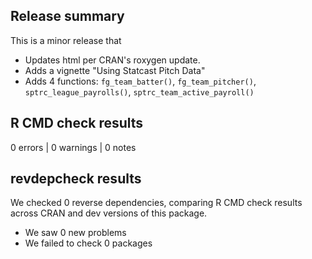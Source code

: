 ## Release summary

This is a minor release that 
* Updates html per CRAN's roxygen update.
* Adds a vignette "Using Statcast Pitch Data"
* Adds 4 functions: ```fg_team_batter()```, ```fg_team_pitcher()```, ```sptrc_league_payrolls()```, ```sptrc_team_active_payroll()```

## R CMD check results

0 errors | 0 warnings | 0 notes

## revdepcheck results

We checked 0 reverse dependencies, comparing R CMD check results across CRAN and dev versions of this package.

 * We saw 0 new problems
 * We failed to check 0 packages
